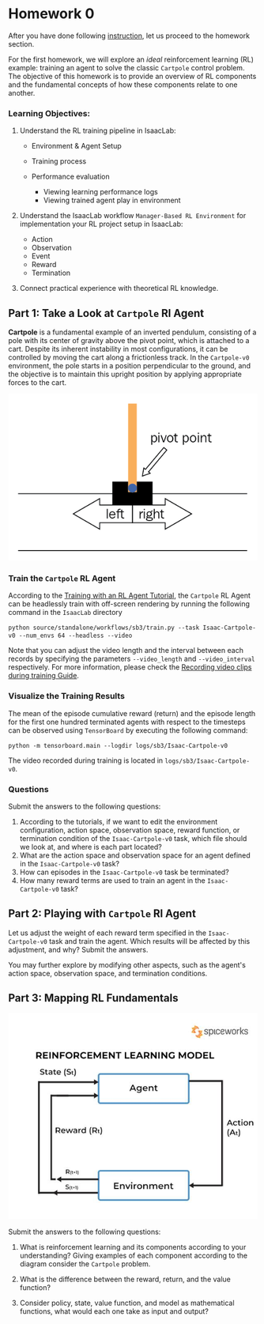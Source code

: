 # Homework 0

After you have done following [instruction](https://github.com/S-Tuchapong/FRA503-Deep-Reinforcement-Learning-for-Robotics), let us proceed to the homework section.

For the first homework, we will explore an *ideal* reinforcement learning (RL) example: training an agent to solve the classic `Cartpole` control problem. The objective of this homework is to provide an overview of RL components and the fundamental concepts of how these components relate to one another.

### Learning Objectives:

1.  Understand the RL training pipeline in IsaacLab:

    - Environment & Agent Setup
    - Training process
    - Performance evaluation

        - Viewing learning performance logs
        - Viewing trained agent play in environment

2. Understand the IsaacLab workflow `Manager-Based RL Environment` for implementation your RL project setup in IsaacLab:

    - Action
    - Observation
    - Event
    - Reward
    - Termination

3. Connect practical experience with theoretical RL knowledge.


Part 1: Take a Look at `Cartpole` Rl Agent
---

**Cartpole** is a fundamental example of an inverted pendulum, consisting of a pole with its center of gravity above the pivot point, which is attached to a cart. Despite its inherent instability in most configurations, it can be controlled by moving the cart along a frictionless track. In the `Cartpole-v0` environment, the pole starts in a position perpendicular to the ground, and the objective is to maintain this upright position by applying appropriate forces to the cart.

![](cartpole.png)

### Train the `Cartpole` RL Agent
According to the [Training with an RL Agent Tutorial](https://isaac-sim.github.io/IsaacLab/main/source/tutorials/03_envs/run_rl_training.html#training-with-an-rl-agent), the `Cartpole` RL Agent can be headlessly train with off-screen rendering by running the following command in the `IsaacLab` directory

    python source/standalone/workflows/sb3/train.py --task Isaac-Cartpole-v0 --num_envs 64 --headless --video

Note that you can adjust the video length and the interval between each records by specifying the parameters `--video_length` and `--video_interval` respectively. For more information, please check the [Recording video clips during training Guide](https://isaac-sim.github.io/IsaacLab/main/source/how-to/record_video.html).

### Visualize the Training Results
The mean of the episode cumulative reward (return) and the episode length for the first one hundred terminated agents with respect to the timesteps can be observed using `TensorBoard` by executing the following command:

    python -m tensorboard.main --logdir logs/sb3/Isaac-Cartpole-v0

The video recorded during training is located in `logs/sb3/Isaac-Cartpole-v0`.

### Questions

Submit the answers to the following questions:

1. According to the tutorials, if we want to edit the environment configuration, action space, observation space, reward function, or termination condition of the `Isaac-Cartpole-v0` task, which file should we look at, and where is each part located?
2. What are the action space and observation space for an agent defined in the `Isaac-Cartpole-v0` task?
3. How can episodes in the `Isaac-Cartpole-v0` task be terminated?
4. How many reward terms are used to train an agent in the `Isaac-Cartpole-v0` task?


Part 2: Playing with `Cartpole` Rl Agent
---
Let us adjust the weight of each reward term specified in the `Isaac-Cartpole-v0` task and train the agent. Which results will be affected by this adjustment, and why? Submit the answers.

You may further explore by modifying other aspects, such as the agent's action space, observation space, and termination conditions.

Part 3: Mapping RL Fundamentals
---
![](image-4.png)

Submit the answers to the following questions:

1. What is reinforcement learning and its components according to your understanding? Giving examples of each component according to the diagram consider the `Cartpole` problem.

2. What is the difference between the reward, return, and the value function?

3. Consider policy, state, value function, and model as mathematical functions, what would each one take as input and output? 




